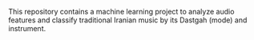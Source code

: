 This repository contains a machine learning project to analyze audio features and classify traditional Iranian music by its Dastgah (mode) and instrument.
